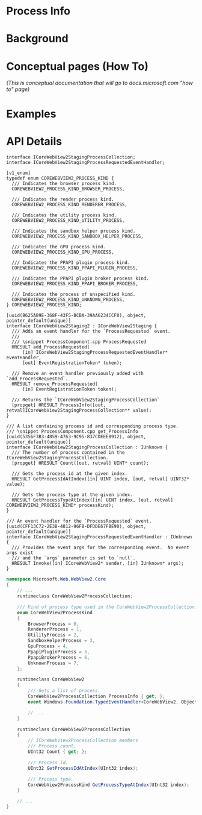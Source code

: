 Process Info
===

# Background
<!-- TEMPLATE
    Use this section to provide background context for the new API(s)
    in this spec. Try to briefly provide enough information to be able to read
    the rest of the document.

    This section and the appendix are the only sections that likely
    do not get copied into any official documentation, they're just an aid
    to reading this spec. If you find useful information in the background
    or appendix consider moving it to documentation.
    
    If you're modifying an existing API, included a link here to the
    existing page(s) or spec documentation.

    For example, this section is a place to explain why you're adding this
    API rather than modifying an existing API.

    For example, this is a place to provide a brief explanation of some dependent
    area, just explanation enough to understand this new API, rather than telling
    the reader "go read 100 pages of background information posted at ...". 
-->

# Conceptual pages (How To)

_(This is conceptual documentation that will go to docs.microsoft.com "how to" page)_

<!-- TEMPLATE
    (Optional)

    All APIs have reference docs, but some APIs or groups of APIs have an additional high level,
    conceptual page (called a "how-to" page). This section can be used for that content.

    For example, there are several navigation events each with their own reference doc, but then
    there's also a concept doc on navigation
    (https://docs.microsoft.com/en-us/microsoft-edge/webview2/concepts/navigation-events).

    Sometimes it's difficult to decide if text belongs on a how-to page or an API page.
    Because our API reference documentation is automatically turned into reference docs you can
    lean towards including text in the API documentation below instead of in this conceptual
    section.
-->


# Examples
<!-- TEMPLATE
    Use this section to explain the features of the API, showing
    example code with each description in both C# (for our WinRT API or .NET API) and
    in C++ for our COM API. Use snippets of the sample code you wrote for the sample apps.
    The sample code for C++ and C# should demonstrate the same thing.

    The general format is:

    ## FirstFeatureName

    Feature explanation text goes here, including why an app would use it, how it
    replaces or supplements existing functionality.

    ```c#
    void SampleMethod()
    {
        var show = new AnExampleOf();
        show.SomeMembers = AndWhyItMight(be, interesting)
    }
    ```
    
    ```cpp
    void SampleClass::SampleMethod()
    {
        winrt::com_ptr<ICoreWebView2> webview2 = ...
    }
    ```

    ## SecondFeatureName

    Feature explanation text goes here, including why an app would use it, how it
    replaces or supplements existing functionality.

    ```c#
    void SampleMethod()
    {
        var show = new AnExampleOf();
        show.SomeMembers = AndWhyItMight(be, interesting)
    }
    ```
    
    ```cpp
    void SampleClass::SampleMethod()
    {
        winrt::com_ptr<ICoreWebView2> webview2 = ...
    }
    ```

    As an example of this section, see the Examples section for the Custom Downloads
    APIs (https://github.com/MicrosoftEdge/WebView2Feedback/blob/master/specs/CustomDownload.md). 
-->

# API Details    
```
interface ICoreWebView2StagingProcessCollection;
interface ICoreWebView2StagingProcessRequestedEventHandler;

[v1_enum]
typedef enum COREWEBVIEW2_PROCESS_KIND {
  /// Indicates the browser process kind.
  COREWEBVIEW2_PROCESS_KIND_BROWSER_PROCESS,

  /// Indicates the render process kind.
  COREWEBVIEW2_PROCESS_KIND_RENDERER_PROCESS,

  /// Indicates the utility process kind.
  COREWEBVIEW2_PROCESS_KIND_UTILITY_PROCESS,

  /// Indicates the sandbox helper process kind.
  COREWEBVIEW2_PROCESS_KIND_SANDBOX_HELPER_PROCESS,

  /// Indicates the GPU process kind.
  COREWEBVIEW2_PROCESS_KIND_GPU_PROCESS,

  /// Indicates the PPAPI plugin process kind.
  COREWEBVIEW2_PROCESS_KIND_PPAPI_PLUGIN_PROCESS,

  /// Indicates the PPAPI plugin broker process kind.
  COREWEBVIEW2_PROCESS_KIND_PPAPI_BROKER_PROCESS,

  /// Indicates the process of unspecified kind.
  COREWEBVIEW2_PROCESS_KIND_UNKNOWN_PROCESS,
} COREWEBVIEW2_PROCESS_KIND;

[uuid(B625A89E-368F-43F5-BCBA-39AA6234CCF8), object, pointer_default(unique)]
interface ICoreWebView2Staging2 : ICoreWebView2Staging {
  /// Adds an event handler for the `ProcessRequested` event.
  /// 
  /// \snippet ProcessComponent.cpp ProcessRequested
  HRESULT add_ProcessRequested(
      [in] ICoreWebView2StagingProcessRequestedEventHandler* eventHandler,
      [out] EventRegistrationToken* token);

  /// Remove an event handler previously added with `add_ProcessRequested`.
  HRESULT remove_ProcessRequested(
      [in] EventRegistrationToken token);

  /// Returns the `ICoreWebView2StagingProcessCollection`
  [propget] HRESULT ProcessInfo([out, retval]ICoreWebView2StagingProcessCollection** value);
}

/// A list containing process id and corresponding process type.
/// \snippet ProcessComponent.cpp get_ProcessInfo
[uuid(5356F3B3-4859-4763-9C95-837CDEEE8912), object, pointer_default(unique)]
interface ICoreWebView2StagingProcessCollection : IUnknown {
  /// The number of process contained in the ICoreWebView2StagingProcessCollection.
  [propget] HRESULT Count([out, retval] UINT* count);

  /// Gets the process id at the given index.
  HRESULT GetProcessIdAtIndex([in] UINT index, [out, retval] UINT32* value);

  /// Gets the process type at the given index.
  HRESULT GetProcessTypeAtIndex([in] UINT index, [out, retval] COREWEBVIEW2_PROCESS_KIND* processKind);
}

/// An event handler for the `ProcessRequested` event.
[uuid(CFF13C72-2E3B-4812-96FB-DFDDE67FBE90), object, pointer_default(unique)]
interface ICoreWebView2StagingProcessRequestedEventHandler : IUnknown {
  /// Provides the event args for the corresponding event.  No event args exist
  /// and the `args` parameter is set to `null`.
  HRESULT Invoke([in] ICoreWebView2* sender, [in] IUnknown* args);
}
```

```c# (but really MIDL3)
namespace Microsoft.Web.WebView2.Core
{
    // ...
    runtimeclass CoreWebView2ProcessCollection;

    /// Kind of process type used in the CoreWebView2ProcessCollection.
    enum CoreWebView2ProcessKind
    {
        BrowserProcess = 0,
        RendererProcess = 1,
        UtilityProcess = 2,
        SandboxHelperProcess = 3,
        GpuProcess = 4,
        PpapiPluginProcess = 5,
        PpapiBrokerProcess = 6,
        UnknownProcess = 7,
    };

    runtimeclass CoreWebView2
    {
        /// Gets a list of process.
        CoreWebView2ProcessCollection ProcessInfo { get; };
        event Windows.Foundation.TypedEventHandler<CoreWebView2, Object> ProcessRequested;

        // ...
    }

    runtimeclass CoreWebView2ProcessCollection
    {
        // ICoreWebView2ProcessCollection members
        /// Process count.
        UInt32 Count { get; };

        /// Process id.
        UInt32 GetProcessIdAtIndex(UInt32 index);

        /// Process type.
        CoreWebView2ProcessKind GetProcessTypeAtIndex(UInt32 index);
    }

    // ...
}
```

